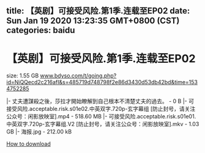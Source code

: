 
title: 【英剧】可接受风险.第1季.连载至EP02
date: Sun Jan 19 2020 13:23:35 GMT+0800 (CST)    
categories: baidu
---

# 【英剧】可接受风险.第1季.连载至EP02
size: 1.55 GB
 www.bdyso.com/t/going.php?id=NiQQecd2c216afI&s=485719d748798f2e86d3430d53db42bd&time=1534752285
 
|- 丈夫遭謀殺之後，莎拉才開始瞭解到自己根本不清楚丈夫的過去。 - 0 B
|- 可接受风险.acceptable.risk.s01e02.中英双字.720p-玄字幕组  [防止封号，请关注公众号：闲影放映室].mp4 - 518.60 MB
|- 可接受风险.acceptable.risk.s01e01.中英双字.720p-玄字幕组.V2  [防止封号，请关注公众号：闲影放映室].mkv - 1.03 GB
|- 海报.jpg - 212.00 kB

[How to download](https://bpcam.bemobtrk.com/go/2ceec3aa-1ca2-46d6-b9ff-aaa5c184517c?jno=443)